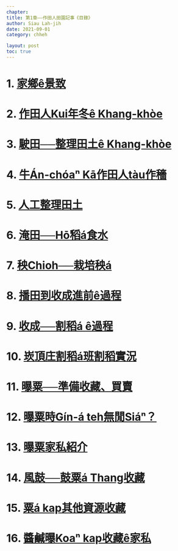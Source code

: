 ```yaml
---
chapter: 
title: 第1章——作田人田園記事《目錄》
author: Siau Lah-jih
date: 2021-09-01
category: chheh

layout: post
toc: true
---
```


# 1. [家鄉ê景致](https://siaulahjih.github.io/ChohChhanLang/chheh/01-01.html)
# 2. [作田人Kui年冬ê Khang-khòe](https://siaulahjih.github.io/ChohChhanLang/chheh/01-02.html)
# 3. [駛田──整理田土ê Khang-khòe](https://siaulahjih.github.io/ChohChhanLang/chheh/01-03.html) 
# 4. [牛Án-chóaⁿ Kā作田人tàu作穡](https://siaulahjih.github.io/ChohChhanLang/chheh/01-04.html) 
# 5. [人工整理田土](https://siaulahjih.github.io/ChohChhanLang/chheh/01-05.html) 
# 6. [淹田──Hō͘稻á食水](https://siaulahjih.github.io/ChohChhanLang/chheh/01-06.html) 
# 7. [秧Chioh──栽培秧á](https://siaulahjih.github.io/ChohChhanLang/chheh/01-07.html) 
# 8. [播田到收成進前ê過程](https://siaulahjih.github.io/ChohChhanLang/chheh/01-08.html) 
# 9. [收成──割稻á ê過程](https://siaulahjih.github.io/ChohChhanLang/chheh/01-09.html) 
# 10. [崁頂庄割稻á班割稻實況](https://siaulahjih.github.io/ChohChhanLang/chheh/01-10.html) 
# 11. [曝粟──準備收藏、買賣](https://siaulahjih.github.io/ChohChhanLang/chheh/01-11.html) 
# 12. [曝粟時Gín-á teh無閒Siáⁿ？](https://siaulahjih.github.io/ChohChhanLang/chheh/01-12.html) 
# 13. [曝粟家私紹介](https://siaulahjih.github.io/ChohChhanLang/chheh/01-13.html) 
# 14. [風鼓──鼓粟á Thang收藏](https://siaulahjih.github.io/ChohChhanLang/chheh/01-14.html) 
# 15. [粟á kap其他資源收藏](https://siaulahjih.github.io/ChohChhanLang/chheh/01-15.html) 
# 16. [醬鹹曝Koaⁿ kap收藏ê家私](https://siaulahjih.github.io/ChohChhanLang/chheh/01-16.html) 